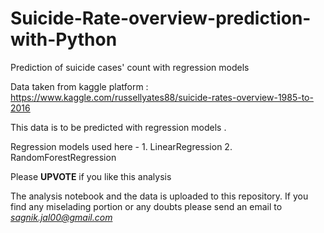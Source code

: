 # Suicide-Rate-overview-prediction-with-Python
Prediction of suicide cases' count with regression models



Data taken from kaggle platform : https://www.kaggle.com/russellyates88/suicide-rates-overview-1985-to-2016

This data is to be predicted with regression models .

Regression models used here - 1. LinearRegression 
                              2. RandomForestRegression
                              
   Please **UPVOTE** if you like this analysis
   
   
   The analysis notebook and the data is uploaded to this repository. 
   If you find any miselading portion or any doubts please send an email to *sagnik.jal00@gmail.com*
